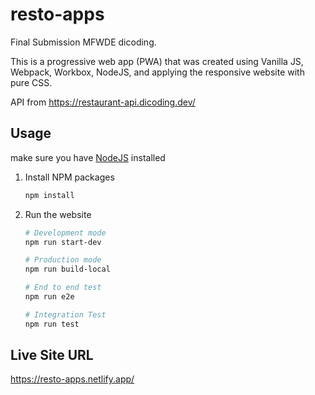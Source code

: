 # resto-apps
Final Submission MFWDE dicoding.

This is a progressive web app (PWA) that was created using Vanilla JS, Webpack, Workbox, NodeJS, and applying the responsive website with pure CSS.

API from https://restaurant-api.dicoding.dev/

## Usage

make sure you have [NodeJS](https://nodejs.org/en/download/) installed

1. Install NPM packages

   ```sh
   npm install

   ```

2. Run the website

   ```sh
   # Development mode
   npm run start-dev

   # Production mode
   npm run build-local
   
   # End to end test
   npm run e2e
   
   # Integration Test
   npm run test
   ```

## Live Site URL

https://resto-apps.netlify.app/
